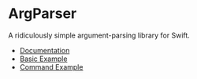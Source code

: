# ArgParser

A ridiculously simple argument-parsing library for Swift.

* [Documentation](http://www.dmulholl.com/docs/argparser/v2/)
* [Basic Example](https://github.com/dmulholl/argparser/blob/v2/src/BasicExample/main.swift)
* [Command Example](https://github.com/dmulholl/argparser/blob/v2/src/CommandExample/main.swift)

